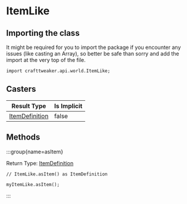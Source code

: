 # ItemLike

## Importing the class

It might be required for you to import the package if you encounter any issues (like casting an Array), so better be safe than sorry and add the import at the very top of the file.
```zenscript
import crafttweaker.api.world.ItemLike;
```


## Casters

|                    Result Type                     | Is Implicit |
|----------------------------------------------------|-------------|
| [ItemDefinition](/vanilla/api/item/ItemDefinition) | false       |

## Methods

:::group{name=asItem}

Return Type: [ItemDefinition](/vanilla/api/item/ItemDefinition)

```zenscript
// ItemLike.asItem() as ItemDefinition

myItemLike.asItem();
```

:::


